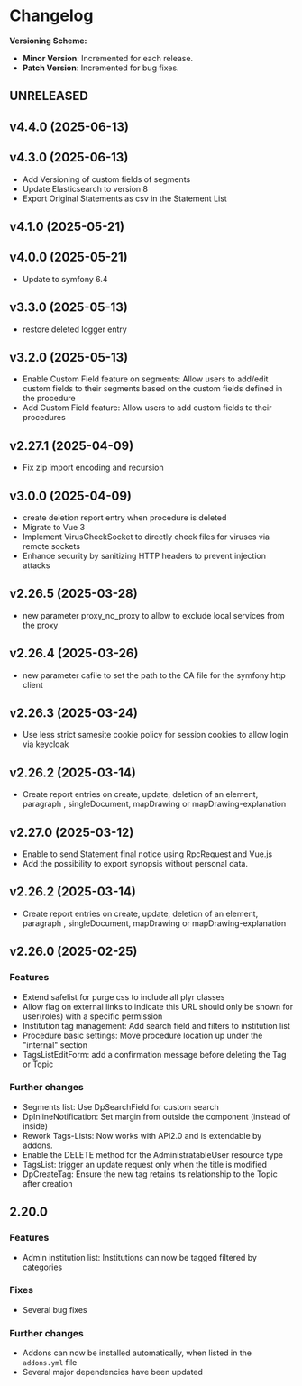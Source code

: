 # Changelog

**Versioning Scheme:**
- **Minor Version**: Incremented for each release.
- **Patch Version**: Incremented for bug fixes.

## UNRELEASED
## v4.4.0 (2025-06-13)
## v4.3.0 (2025-06-13)
- Add Versioning of custom fields of segments
- Update Elasticsearch to version 8
- Export Original Statements as csv in the Statement List

## v4.1.0 (2025-05-21)
## v4.0.0 (2025-05-21)
- Update to symfony 6.4

## v3.3.0 (2025-05-13)
- restore deleted logger entry 

## v3.2.0 (2025-05-13)
- Enable Custom Field feature on segments: Allow users to add/edit custom fields to their segments     based on the custom fields defined in the procedure
- Add Custom Field feature: Allow users to add custom fields to their procedures

## v2.27.1 (2025-04-09)
- Fix zip import encoding and recursion

## v3.0.0 (2025-04-09)
- create deletion report entry when procedure is deleted
- Migrate to Vue 3
- Implement VirusCheckSocket to directly check files for viruses via remote sockets
- Enhance security by sanitizing HTTP headers to prevent injection attacks

## v2.26.5 (2025-03-28)
- new parameter proxy_no_proxy to allow to exclude local services from the proxy

## v2.26.4 (2025-03-26)
- new parameter cafile to set the path to the CA file for the symfony http client

## v2.26.3 (2025-03-24)
- Use less strict samesite cookie policy for session cookies to allow login via keycloak

## v2.26.2 (2025-03-14)
- Create report entries on create, update, deletion of an element, paragraph , singleDocument, mapDrawing or mapDrawing-explanation

## v2.27.0 (2025-03-12)
- Enable to send Statement final notice using RpcRequest and Vue.js
- Add the possibility to export synopsis without personal data.


## v2.26.2 (2025-03-14)
- Create report entries on create, update, deletion of an element, paragraph , singleDocument, mapDrawing or mapDrawing-explanation


## v2.26.0 (2025-02-25)

### Features
- Extend safelist for purge css to include all plyr classes
- Allow flag on external links to indicate this URL should only be shown for user(roles) with a specific permission
- Institution tag management: Add search field and filters to institution list
- Procedure basic settings: Move procedure location up under the "internal" section
- TagsListEditForm: add a confirmation message before deleting the Tag or Topic

### Further changes
- Segments list: Use DpSearchField for custom search
- DpInlineNotification: Set margin from outside the component (instead of inside)
- Rework Tags-Lists: Now works with APi2.0 and is extendable by addons.
- Enable the DELETE method for the AdministratableUser resource type
- TagsList: trigger an update request only when the title is modified
- DpCreateTag: Ensure the new tag retains its relationship to the Topic after creation


## 2.20.0

### Features
- Admin institution list: Institutions can now be tagged filtered by categories

### Fixes
- Several bug fixes

### Further changes
- Addons can now be installed automatically, when listed in the `addons.yml` file
- Several major dependencies have been updated
